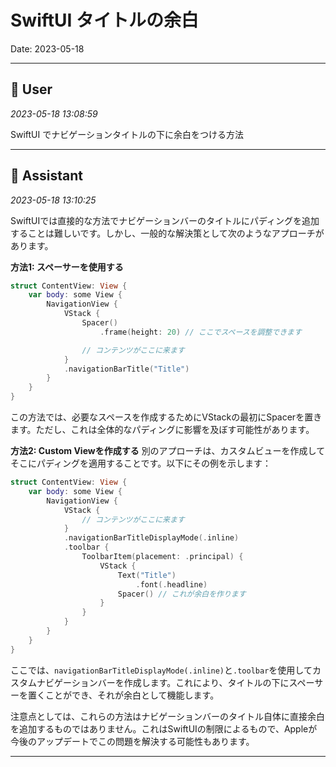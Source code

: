 # SwiftUI タイトルの余白

Date: 2023-05-18

---

## 👤 User
*2023-05-18 13:08:59*

SwiftUI でナビゲーションタイトルの下に余白をつける方法

---

## 🤖 Assistant
*2023-05-18 13:10:25*

SwiftUIでは直接的な方法でナビゲーションバーのタイトルにパディングを追加することは難しいです。しかし、一般的な解決策として次のようなアプローチがあります。

**方法1: スペーサーを使用する**
```swift
struct ContentView: View {
    var body: some View {
        NavigationView {
            VStack {
                Spacer()
                    .frame(height: 20) // ここでスペースを調整できます

                // コンテンツがここに来ます
            }
            .navigationBarTitle("Title")
        }
    }
}
```

この方法では、必要なスペースを作成するためにVStackの最初にSpacerを置きます。ただし、これは全体的なパディングに影響を及ぼす可能性があります。

**方法2: Custom Viewを作成する**
別のアプローチは、カスタムビューを作成してそこにパディングを適用することです。以下にその例を示します：

```swift
struct ContentView: View {
    var body: some View {
        NavigationView {
            VStack {
                // コンテンツがここに来ます
            }
            .navigationBarTitleDisplayMode(.inline)
            .toolbar {
                ToolbarItem(placement: .principal) {
                    VStack {
                        Text("Title")
                            .font(.headline)
                        Spacer() // これが余白を作ります
                    }
                }
            }
        }
    }
}
```

ここでは、`navigationBarTitleDisplayMode(.inline)`と`.toolbar`を使用してカスタムナビゲーションバーを作成します。これにより、タイトルの下にスペーサーを置くことができ、それが余白として機能します。

注意点としては、これらの方法はナビゲーションバーのタイトル自体に直接余白を追加するものではありません。これはSwiftUIの制限によるもので、Appleが今後のアップデートでこの問題を解決する可能性もあります。

---
